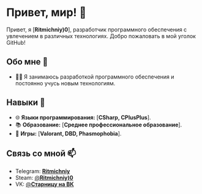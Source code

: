 # Привет, мир! 👋

Привет, я [**Ritmichniy)0**], разработчик программного обеспечения с увлечением в различных технологиях. Добро пожаловать в мой уголок GitHub!

## Обо мне 🚀

- 👨‍💻 Я занимаюсь разработкой программного обеспечения и постоянно учусь новым технологиям.

## Навыки 🔧

- 🌐 **Языки программирования:** [**CSharp, CPlusPlus**].
- 📚 **Образование:** [**Среднее профессиональное образование**].
- 🚀 **Игры:** [**Valorant, DBD, Phasmophobia**].

## Связь со мной 📫

- Telegram: [**Ritmichniy**](https://t.me/Ritmichniy)
- Steam: [@**Ritmichniy)0**](https://steamcommunity.com/profiles/76561198251169764/)
- VK: [@**Старницу на ВК**](https://vk.com/ritmichniy)

<!---
Ritmichniy0/Ritmichniy0 is a ✨ special ✨ repository because its `README.md` (this file) appears on your GitHub profile.
You can click the Preview link to take a look at your changes.
--->
